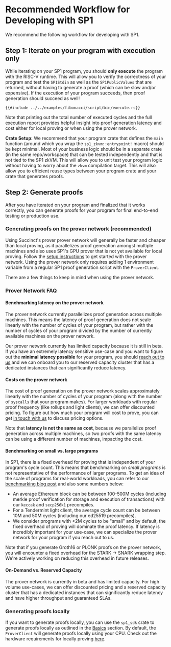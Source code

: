 # Recommended Workflow for Developing with SP1

We recommend the following workflow for developing with SP1.

## Step 1: Iterate on your program with execution only

While iterating on your SP1 program, you should **only execute** the program with the RISC-V runtime. This will allow you to verify the correctness of your program and test the `SP1Stdin` as well as the `SP1PublicValues` that are returned, without having to generate a proof (which can be slow and/or expensive). If the execution of your program succeeds, then proof generation should succeed as well!

```rust,noplayground
{{#include ../../examples/fibonacci/script/bin/execute.rs}}
```

Note that printing out the total number of executed cycles and the full execution report provides helpful insight into proof generation latency and cost either for local proving or when using the prover network.

**Crate Setup:** We recommend that your program crate that defines the `main` function (around which you wrap the `sp1_zkvm::entrypoint!` macro) should be kept minimal. Most of your business logic should be in a separate crate (in the same repo/workspace) that can be tested independently and that is not tied to the SP1 zkVM. This will allow you to unit test your program logic without having to worry about the `zkvm` compilation target. This will also allow you to efficient reuse types between your program crate and your crate that generates proofs.

## Step 2: Generate proofs

After you have iterated on your program and finalized that it works correctly, you can generate proofs for your program for final end-to-end testing or production use.

### Generating proofs on the prover network (recommended)

Using Succinct's prover prover network will generally be faster and cheaper than local proving, as it parallelizes proof generation amongst multiple machines and also uses SP1's GPU prover that is not yet available for local proving. Follow the [setup instructions](./prover-network.md) to get started with the prover network. Using the prover network only requires adding 1 environment variable from a regular SP1 proof generation script with the `ProverClient`.

There are a few things to keep in mind when using the prover network.

### Prover Network FAQ

#### Benchmarking latency on the prover network

The prover network currently parallelizes proof generation across multiple machines. This means the latency of proof generation does not scale linearly with the number of cycles of your program, but rather with the number of cycles of your program divided by the number of currently available machines on the prover network.

Our prover network currently has limited capacity because it is still in beta. If you have an extremely latency sensitive use-case and you want to figure out the **minimal latency possible** for your program, you should [reach out to us](https://partner.succinct.xyz/) and we can onboard you to our reserved capacity cluster that has a dedicated instances that can significantly reduce latency.

#### Costs on the prover network

The cost of proof generation on the prover network scales approximately linearly with the number of cycles of your program (along with the number of `syscalls` that your program makes). For larger workloads with regular proof frequency (like rollups and light clients), we can offer discounted pricing. To figure out how much your program will cost to prove, you can get [in touch with us](https://partner.succinct.xyz/) to discuss pricing options.

Note that **latency is not the same as cost**, because we parallelize proof generation across multiple machines, so two proofs with the same latency can be using a different number of machines, impacting the cost.

#### Benchmarking on small vs. large programs

In SP1, there is a fixed overhead for proving that is independent of your program's cycle count. This means that benchmarking on _small programs_ is not representative of the performance of larger programs. To get an idea of the scale of programs for real-world workloads, you can refer to our [benchmarking blog post](https://blog.succinct.xyz/sp1-production-benchmarks) and also some numbers below:

- An average Ethereum block can be between 100-500M cycles (including merkle proof verification for storage and execution of transactions) with our `keccak` and `secp256k1` precompiles.
- For a Tendermint light client, the average cycle count can be between 10M and 50M cycles (including our ed25519 precompiles).
- We consider programs with <2M cycles to be "small" and by default, the fixed overhead of proving will dominate the proof latency. If latency is incredibly important for your use-case, we can specialize the prover network for your program if you reach out to us.

Note that if you generate Groth16 or PLONK proofs on the prover network, you will encounter a fixed overhead for the STARK -> SNARK wrapping step. We're actively working on reducing this overhead in future releases.

#### On-Demand vs. Reserved Capacity

The prover network is currently in beta and has limited capacity. For high volume use-cases, we can offer discounted pricing and a reserved capacity cluster that has a dedicated instances that can significantly reduce latency and have higher throughput and guaranteed SLAs.

### Generating proofs locally

If you want to generate proofs locally, you can use the `sp1_sdk` crate to generate proofs locally as outlined in the [Basics](./basics.md) section. By default, the `ProverClient` will generate proofs locally using your CPU. Check out the hardware requirements for locally proving [here](../getting-started/hardware-requirements.md#local-proving).
